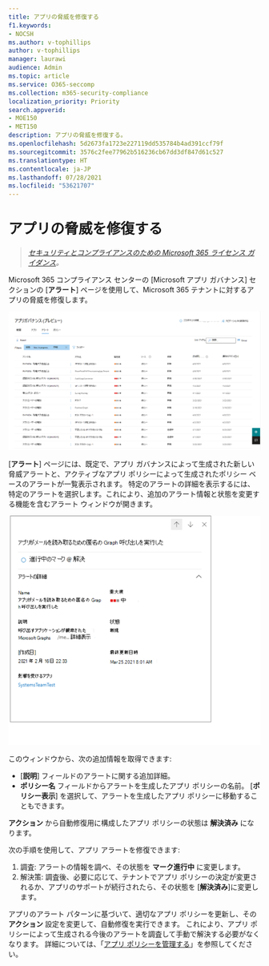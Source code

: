 ```yaml
---
title: アプリの脅威を修復する
f1.keywords:
- NOCSH
ms.author: v-tophillips
author: v-tophillips
manager: laurawi
audience: Admin
ms.topic: article
ms.service: O365-seccomp
ms.collection: m365-security-compliance
localization_priority: Priority
search.appverid:
- MOE150
- MET150
description: アプリの脅威を修復する。
ms.openlocfilehash: 5d2673fa1723e227119dd535784b4ad391ccf79f
ms.sourcegitcommit: 3576c2fee77962b516236cb67dd3df847d61c527
ms.translationtype: HT
ms.contentlocale: ja-JP
ms.lasthandoff: 07/28/2021
ms.locfileid: "53621707"
---
```

# <a name="remediate-app-threats"></a>アプリの脅威を修復する

>*[セキュリティとコンプライアンスのための Microsoft 365 ライセンス ガイダンス](https://aka.ms/ComplianceSD)。*

Microsoft 365 コンプライアンス センターの [Microsoft アプリ ガバナンス] セクションの [**アラート**] ページを使用して、Microsoft 365 テナントに対するアプリの脅威を修復します。

![Microsoft 365 コンプライアンス センターの [アプリ ガバナンス アラートの概要] ページ](..\media\manage-app-protection-governance\mapg-cc-alerts.png)

[**アラート**] ページには、既定で、アプリ ガバナンスによって生成された新しい脅威アラートと、アクティブなアプリ ポリシーによって生成されたポリシー ベースのアラートが一覧表示されます。 特定のアラートの詳細を表示するには、特定のアラートを選択します。これにより、追加のアラート情報と状態を変更する機能を含むアラート ウィンドウが開きます。

![Microsoft 365 コンプライアンス センターの [アプリ ガバナンス アラートの詳細] ページ](..\media\manage-app-protection-governance\mapg-cc-alerts-alert.png)

このウィンドウから、次の追加情報を取得できます:

- [**説明**] フィールドのアラートに関する追加詳細。
- **ポリシー名** フィールドからアラートを生成したアプリ ポリシーの名前。 [**ポリシー表示**] を選択して、アラートを生成したアプリ ポリシーに移動することもできます。

**アクション** から自動修復用に構成したアプリ ポリシーの状態は **解決済み** になります。

次の手順を使用して、アプリ アラートを修復できます:

1. 調査: アラートの情報を調べ、その状態を **マーク進行中** に変更します。
2. 解決策: 調査後、必要に応じて、テナントでアプリ ポリシーの決定が変更されるか、アプリのサポートが続行されたら、その状態を [**解決済み**]に変更します。

アプリのアラート パターンに基づいて、適切なアプリ ポリシーを更新し、その **アクション** 設定を変更して、自動修復を実行できます。 これにより、アプリ ポリシーによって生成される今後のアラートを調査して手動で解決する必要がなくなります。 詳細については、「[アプリ ポリシーを管理する](app-governance-app-policies-manage.md)」を参照してください。
